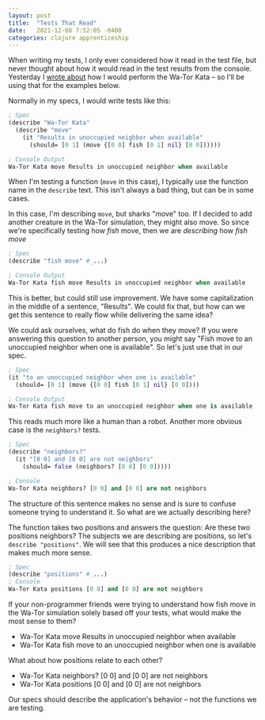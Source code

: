 ```yaml
---
layout: post
title:  "Tests That Read"
date:   2021-12-08 7:52:05 -0400
categories: clojure apprenticeship
---
```


When writing my tests, I only ever considered how it read in the test file,
but never thought about how it would read in the test results from the console.
Yesterday I [wrote about][wator-kata] how I would perform the Wa-Tor Kata – 
so I'll be using that for the examples below. 

Normally in my specs, I would write tests like this:

````clojure
; Spec
(describe "Wa-Tor Kata"
  (describe "move"
    (it "Results in unoccupied neighbor when available"
      (should= [0 1] (move {[0 0] fish [0 1] nil} [0 0])))))

; Console Output 
Wa-Tor Kata move Results in unoccupied neighbor when available
````

When I'm testing a function (`move` in this case), I typically use the function 
name in the `describe` text. This isn't always a bad thing, but can be in some cases.

In this case, I'm describing `move`, but sharks "move" too. If I decided to add another
creature in the Wa-Tor simulation, they might also move. So since we're specifically 
testing how _fish_ move, then we are _describing_ how _fish move_

````clojure
; Spec
(describe "fish move" #_...)

; Console Output 
Wa-Tor Kata fish move Results in unoccupied neighbor when available
````

This is better, but could still use improvement. We have some capitalization in the 
middle of a sentence, "Results". We could fix that, but how can we get this sentence to 
really flow while delivering the same idea?

We could ask ourselves, what do fish do when they move? If you were answering this question
to another person, you might say "Fish move to an unoccupied neighbor when one is available".
So let's just use that in our spec.

````clojure
; Spec
(it "to an unoccupied neighbor when one is available"
  (should= [0 1] (move {[0 0] fish [0 1] nil} [0 0])))

; Console Output 
Wa-Tor Kata fish move to an unoccupied neighbor when one is available
````

This reads much more like a human than a robot. 
Another more obvious case is the `neighbors?` tests.

````clojure
; Spec
(describe "neighbors?"
  (it "[0 0] and [0 0] are not neighbors"
    (should= false (neighbors? [0 0] [0 0]))))

; Console
Wa-Tor Kata neighbors? [0 0] and [0 0] are not neighbors
````

The structure of this sentence makes no sense and is sure to confuse someone trying to 
understand it. So what are we actually describing here? 

The function takes two positions and answers the question: Are these two positions neighbors?
The subjects we are describing are positions, so let's `describe "positions"`. We will see
that this produces a nice description that makes much more sense.

````clojure
; Spec
(describe "positions" #_...)
; Console
Wa-Tor Kata positions [0 0] and [0 0] are not neighbors
````

If your non-programmer friends were trying to understand how fish move
in the Wa-Tor simulation solely based off your tests, what would make the most sense to them?
- Wa-Tor Kata move Results in unoccupied neighbor when available
- Wa-Tor Kata fish move to an unoccupied neighbor when one is available

What about how positions relate to each other?
- Wa-Tor Kata neighbors? [0 0] and [0 0] are not neighbors
- Wa-Tor Kata positions [0 0] and [0 0] are not neighbors

Our specs should describe the application's behavior – not the functions we are testing.

[wator-kata]: https://brandoncorrea.github.io/clojure/apprenticeship/2021/12/07/wator-kata-moving-fish.html